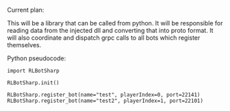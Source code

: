 Current plan:

This will be a library that can be called from python. It will be responsible for reading data from
the injected dll and converting that into proto format. It will also coordinate and dispatch
grpc calls to all bots which register themselves.

Python pseudocode:
```
import RLBotSharp

RLBotSharp.init()

RLBotSharp.register_bot(name="test", playerIndex=0, port=22141)
RLBotSharp.register_bot(name="test2", playerIndex=1, port=22101)
```
